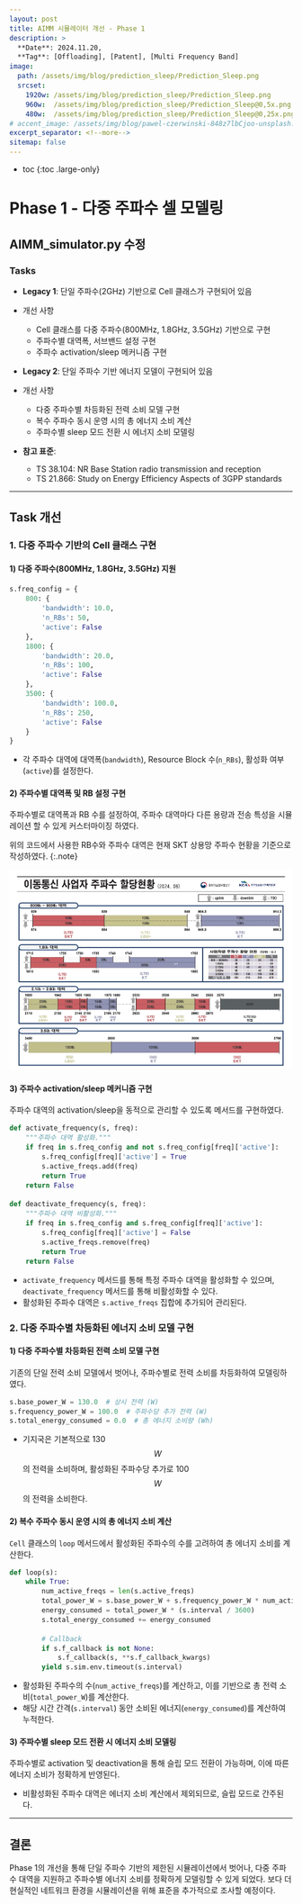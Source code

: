 ```yaml
---
layout: post
title: AIMM 시뮬레이터 개선 - Phase 1
description: >
  **Date**: 2024.11.20, 
  **Tag**: [Offloading], [Patent], [Multi Frequency Band]
image: 
  path: /assets/img/blog/prediction_sleep/Prediction_Sleep.png
  srcset: 
    1920w: /assets/img/blog/prediction_sleep/Prediction_Sleep.png
    960w:  /assets/img/blog/prediction_sleep/Prediction_Sleep@0,5x.png
    480w:  /assets/img/blog/prediction_sleep/Prediction_Sleep@0,25x.png
# accent_image: /assets/img/blog/pawel-czerwinski-848z7lbCjoo-unsplash.jpg
excerpt_separator: <!--more-->
sitemap: false
---
```


<!--more-->

* toc
{:toc .large-only}

# Phase 1 - 다중 주파수 셀 모델링

## AIMM_simulator.py 수정

### Tasks

- **Legacy 1**: 단일 주파수(2GHz) 기반으로 Cell 클래스가 구현되어 있음
- 개선 사항
  - Cell 클래스를 다중 주파수(800MHz, 1.8GHz, 3.5GHz) 기반으로 구현
  - 주파수별 대역폭, 서브밴드 설정 구현
  - 주파수 activation/sleep 메커니즘 구현

- **Legacy 2**: 단일 주파수 기반 에너지 모델이 구현되어 있음
- 개선 사항
  - 다중 주파수별 차등화된 전력 소비 모델 구현
  - 복수 주파수 동시 운영 시의 총 에너지 소비 계산
  - 주파수별 sleep 모드 전환 시 에너지 소비 모델링

- **참고 표준**:
  - TS 38.104: NR Base Station radio transmission and reception
  - TS 21.866: Study on Energy Efficiency Aspects of 3GPP standards

---

## Task 개선

### 1. 다중 주파수 기반의 Cell 클래스 구현

#### 1) 다중 주파수(800MHz, 1.8GHz, 3.5GHz) 지원

``` python
s.freq_config = {
    800: {
        'bandwidth': 10.0,
        'n_RBs': 50,
        'active': False
    },
    1800: {
        'bandwidth': 20.0,
        'n_RBs': 100,
        'active': False
    },
    3500: {
        'bandwidth': 100.0,
        'n_RBs': 250,
        'active': False
    }
}
```
  - 각 주파수 대역에 대역폭(`bandwidth`), Resource Block 수(`n_RBs`), 활성화 여부(`active`)를 설정한다.

#### 2) 주파수별 대역폭 및 RB 설정 구현

주파수별로 대역폭과 RB 수를 설정하여, 주파수 대역마다 다른 용량과 전송 특성을 시뮬레이션 할 수 있게 커스터마이징 하였다.

위의 코드에서 사용한 RB수와 주파수 대역은 현재 SKT 상용망 주파수 현황을 기준으로 작성하였다.
{:.note}

![Frequency_Band](/assets/img/blog/sim/phase1/freq_band.webp)

#### 3) 주파수 activation/sleep 메커니즘 구현

주파수 대역의 activation/sleep을 동적으로 관리할 수 있도록 메서드를 구현하였다.

``` python
def activate_frequency(s, freq):
    """주파수 대역 활성화."""
    if freq in s.freq_config and not s.freq_config[freq]['active']:
        s.freq_config[freq]['active'] = True
        s.active_freqs.add(freq)
        return True
    return False

def deactivate_frequency(s, freq):
    """주파수 대역 비활성화."""
    if freq in s.freq_config and s.freq_config[freq]['active']:
        s.freq_config[freq]['active'] = False
        s.active_freqs.remove(freq)
        return True
    return False
```

- `activate_frequency` 메서드를 통해 특정 주파수 대역을 활성화할 수 있으며, `deactivate_frequency` 메서드를 통해 비활성화할 수 있다.
- 활성화된 주파수 대역은 `s.active_freqs` 집합에 추가되어 관리된다.

### 2. 다중 주파수별 차등화된 에너지 소비 모델 구현

#### 1) 다중 주파수별 차등화된 전력 소비 모델 구현
기존의 단일 전력 소비 모델에서 벗어나, 주파수별로 전력 소비를 차등화하여 모델링하였다.

``` python
s.base_power_W = 130.0  # 상시 전력 (W)
s.frequency_power_W = 100.0  # 주파수당 추가 전력 (W)
s.total_energy_consumed = 0.0  # 총 에너지 소비량 (Wh)
```

- 기지국은 기본적으로 130$$W$$의 전력을 소비하며, 활성화된 주파수당 추가로 100$$W$$의 전력을 소비한다.

#### 2) 복수 주파수 동시 운영 시의 총 에너지 소비 계산
`Cell` 클래스의 `loop` 메서드에서 활성화된 주파수의 수를 고려하여 총 에너지 소비를 계산한다.

``` python
def loop(s):
    while True:
        num_active_freqs = len(s.active_freqs)
        total_power_W = s.base_power_W + s.frequency_power_W * num_active_freqs
        energy_consumed = total_power_W * (s.interval / 3600)
        s.total_energy_consumed += energy_consumed

        # Callback
        if s.f_callback is not None:
            s.f_callback(s, **s.f_callback_kwargs)
        yield s.sim.env.timeout(s.interval)
```

- 활성화된 주파수의 수(`num_active_freqs`)를 계산하고, 이를 기반으로 총 전력 소비(`total_power_W`)를 계산한다.
- 해당 시간 간격(`s.interval`) 동안 소비된 에너지(`energy_consumed`)를 계산하여 누적한다.

#### 3) 주파수별 sleep 모드 전환 시 에너지 소비 모델링
주파수별로 activation 및 deactivation을 통해 슬립 모드 전환이 가능하며, 이에 따른 에너지 소비가 정확하게 반영된다.
- 비활성화된 주파수 대역은 에너지 소비 계산에서 제외되므로, 슬립 모드로 간주된다.

---

## 결론

Phase 1의 개선을 통해 단일 주파수 기반의 제한된 시뮬레이션에서 벗어나, 다중 주파수 대역을 지원하고 주파수별 에너지 소비를 정확하게 모델링할 수 있게 되었다. 보다 더 현실적인 네트워크 환경을 시뮬레이션을 위해 표준을 추가적으로 조사할 예정이다.